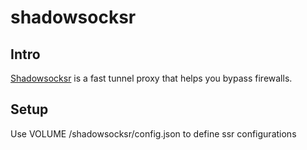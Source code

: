 # shadowsocksr

## Intro

[Shadowsocksr](https://github.com/shadowsocksr/shadowsocksr) is a fast tunnel proxy that helps you bypass firewalls.

## Setup

Use VOLUME /shadowsocksr/config.json to define ssr configurations